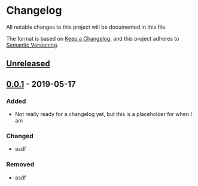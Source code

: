 # Changelog
All notable changes to this project will be documented in this file.

The format is based on [Keep a Changelog](https://keepachangelog.com/en/1.0.0/),
and this project adheres to [Semantic Versioning](https://semver.org/spec/v2.0.0.html).

## [Unreleased]

## [0.0.1] - 2019-05-17
### Added
- Not really ready for a changelog yet, but this is a placeholder for when I am

### Changed
- asdf

### Removed
- asdf

[Unreleased]: https://github.com/jamesblacklock/caesar/compare/v1.0.0...HEAD
[0.0.1]: https://github.com/jamesblacklock/caesar/releases/tag/v0.0.1
